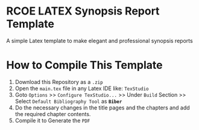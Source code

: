 # RCOE LATEX Synopsis Report Template
A simple Latex template to make elegant and professional synopsis reports

# How to Compile This Template
1. Download this Repository as a `.zip`
2. Open the `main.tex` file in any Latex IDE like: `TexStudio`
3. Goto `Options` >> `Configure TexStudio...` >> Under `Build` Section >> Select `Default Bibliography Tool` as **`Biber`**
4. Do the necessary changes in the title pages and the chapters and add the required chapter contents.
5. Compile it to Generate the `PDF`
